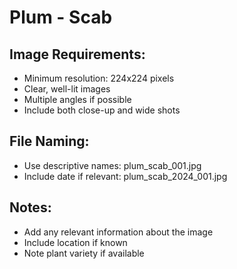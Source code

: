 # Plum - Scab

## Image Requirements:
- Minimum resolution: 224x224 pixels
- Clear, well-lit images
- Multiple angles if possible
- Include both close-up and wide shots

## File Naming:
- Use descriptive names: plum_scab_001.jpg
- Include date if relevant: plum_scab_2024_001.jpg

## Notes:
- Add any relevant information about the image
- Include location if known
- Note plant variety if available
